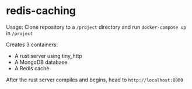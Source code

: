 # redis-caching
Usage:
Clone repository to a `/project` directory and run `docker-compose up` in `/project`

Creates 3 containers:
 - A rust server using tiny_http
 - A MongoDB database
 - A Redis cache

After the rust server compiles and begins, head to `http://localhost:8000`
